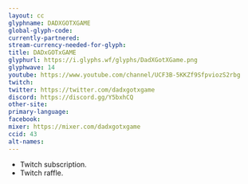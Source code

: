 ```yaml
---
layout: cc
glyphname: DADXGOTXGAME
global-glyph-code: 
currently-partnered: 
stream-currency-needed-for-glyph: 
title: DADxGOTxGAME
glyphurl: https://i.glyphs.wf/glyphs/DadXGotXGame.png
glyphwave: 14
youtube: https://www.youtube.com/channel/UCF3B-5KKZf9SfpviozS2rbg
twitch: 
twitter: https://twitter.com/dadxgotxgame
discord: https://discord.gg/Y5bxhCQ
other-site: 
primary-language: 
facebook: 
mixer: https://mixer.com/dadxgotxgame
ccid: 43
alt-names: 
---
```

* Twitch subscription.
* Twitch raffle.

